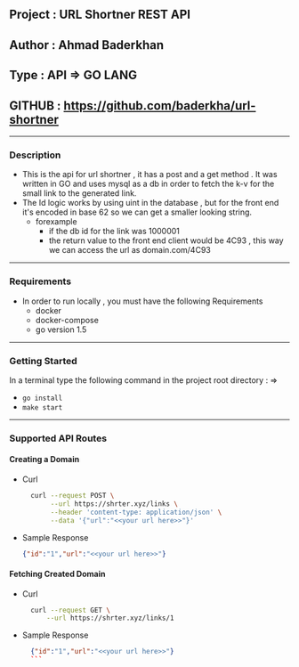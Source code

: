 ## Project : URL Shortner REST API
## Author  : Ahmad Baderkhan
## Type    : API => GO LANG 
## GITHUB  : https://github.com/baderkha/url-shortner
---

### Description

- This is the api for url shortner , it has a post and a get method . 
  It was written in GO and uses mysql as a db in order to fetch the k-v for the small link to the generated link.
- The Id logic works by using uint in the database , but for the front end it's encoded in base 62 so we can get a smaller looking string. 
   - forexample
      - if the db id for the link was 1000001
      - the return value to the front end client would be 4C93 , this way we can access the url as domain.com/4C93 

---

### Requirements 

- In order to run locally , you must have the following Requirements
  - docker
  - docker-compose
  - go version 1.5
---

### Getting Started
In a terminal type the following command in the project root directory : =>

- ```go install```
- ```make start```

---

### Supported API Routes


#### Creating a Domain 
- Curl

    ``` bash 
      curl --request POST \
           --url https://shrter.xyz/links \
           --header 'content-type: application/json' \
           --data '{"url":"<<your url here>>"}' 
    ```
 
- Sample Response

    ```json 
    {"id":"1","url":"<<your url here>>"}
    ```

#### Fetching Created Domain 
- Curl

    ```bash
      curl --request GET \
          --url https://shrter.xyz/links/1
    ```

- Sample Response 

    ```json 
      {"id":"1","url":"<<your url here>>"}
      ```
